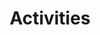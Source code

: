 ---
layout: templates/catalog
alias: 
    - activities.html
    - /activities/
key: activities
title: Activities
collection: Activities
---